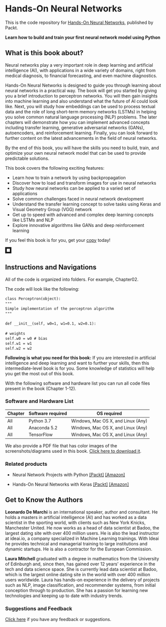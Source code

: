# Hands-On Neural Networks

<a href="https://www.packtpub.com/big-data-and-business-intelligence/hands-neural-networks?utm_source=github&utm_medium=repository&utm_campaign="><img src="https://www.packtpub.com/media/catalog/product/cache/e4d64343b1bc593f1c5348fe05efa4a6/b/1/b10147_0.png" alt="" height="256px" align="right"></a>

This is the code repository for [Hands-On Neural Networks](https://www.packtpub.com/big-data-and-business-intelligence/hands-neural-networks?utm_source=github&utm_medium=repository&utm_campaign=), published by Packt.

**Learn how to build and train your first neural network model using Python**

## What is this book about?
Neural networks play a very important role in deep learning and artificial intelligence (AI), with applications in a wide variety of domains, right from medical diagnosis, to financial forecasting, and even machine diagnostics.

Hands-On Neural Networks is designed to guide you through learning about neural networks in a practical way. The book will get you started by giving you a brief introduction to perceptron networks. You will then gain insights into machine learning and also understand what the future of AI could look like. Next, you will study how embeddings can be used to process textual data and the role of long short-term memory networks (LSTMs) in helping you solve common natural language processing (NLP) problems. The later chapters will demonstrate how you can implement advanced concepts including transfer learning, generative adversarial networks (GANs), autoencoders, and reinforcement learning. Finally, you can look forward to further content on the latest advancements in the field of neural networks.

By the end of this book, you will have the skills you need to build, train, and optimize your own neural network model that can be used to provide predictable solutions.

This book covers the following exciting features:

* Learn how to train a network by using backpropagation
* Discover how to load and transform images for use in neural networks
* Study how neural networks can be applied to a varied set of applications
* Solve common challenges faced in neural network development
* Understand the transfer learning concept to solve tasks using Keras and Visual Geometry Group (VGG) network
* Get up to speed with advanced and complex deep learning concepts like LSTMs and NLP
* Explore innovative algorithms like GANs and deep reinforcement learning

If you feel this book is for you, get your [copy](https://www.amazon.com/dp/1788992598) today!

<a href="https://www.packtpub.com/?utm_source=github&utm_medium=banner&utm_campaign=GitHubBanner"><img src="https://raw.githubusercontent.com/PacktPublishing/GitHub/master/GitHub.png" 
alt="https://www.packtpub.com/" border="5" /></a>

## Instructions and Navigations
All of the code is organized into folders. For example, Chapter02.

The code will look like the following:
```
class Perceptron(object):
"""
Simple implementation of the perceptron algorithm
"""

def __init__(self, w0=1, w1=0.1, w2=0.1):

# weights
self.w0 = w0 # bias
self.w1 = w1
self.w2 = w2
```

**Following is what you need for this book:**
If you are interested in artificial intelligence and deep learning and want to further your skills, then this intermediate-level book is for you. Some knowledge of statistics will help you get the most out of this book.

With the following software and hardware list you can run all code files present in the book (Chapter 1-12).
### Software and Hardware List
| Chapter | Software required | OS required |
| -------- | ------------------------------------ | ----------------------------------- |
| All  | Python 3.7 | Windows, Mac OS X, and Linux (Any) |
| All | Anaconda 5.2 | Windows, Mac OS X, and Linux (Any) |
| All | TensorFlow | Windows, Mac OS X, and Linux (Any) |

We also provide a PDF file that has color images of the screenshots/diagrams used in this book. [Click here to download it](http://www.packtpub.com/sites/default/files/downloads/9781788992596_ColorImages.pdf).

### Related products
* Neural Network Projects with Python [[Packt]](https://www.packtpub.com/big-data-and-business-intelligence/neural-network-projects-python) [[Amazon]](https://www.amazon.in/Neural-Network-Projects-Python-ultimate/dp/1789138906?tag=googinhydr18418-21&tag=googinkenshoo-21&ascsubtag=_k_CjwKEAjw__fnBRCNpvH8iqy4xl4SJAC4XERP_R5gxXPpp1bAjS2XRQ1l9BOMD0duq4taFCvETuquJRoCU6Dw_wcB_k_&gclid=CjwKEAjw__fnBRCNpvH8iqy4xl4SJAC4XERP_R5gxXPpp1bAjS2XRQ1l9BOMD0duq4taFCvETuquJRoCU6Dw_wcB)

* Hands-On Neural Networks with Keras  [[Packt]](https://www.packtpub.com/in/big-data-and-business-intelligence/hands-neural-networks-keras) [[Amazon]](https://www.amazon.in/Hands-Neural-Networks-Keras-intelligence/dp/1789536081?tag=googinhydr18418-21&tag=googinkenshoo-21&ascsubtag=_k_CjwKEAjw__fnBRCNpvH8iqy4xl4SJAC4XERPaBdlsIQPtsPRC9wfk4ss1CJhSSNZiyo5myrf5-7mIRoCxEfw_wcB_k_&gclid=CjwKEAjw__fnBRCNpvH8iqy4xl4SJAC4XERPaBdlsIQPtsPRC9wfk4ss1CJhSSNZiyo5myrf5-7mIRoCxEfw_wcB)


## Get to Know the Authors
**Leonardo De Marchi** is an international speaker, author and consultant. He holds a masters in artificial intelligence (AI) and has worked as a data scientist in the sporting world, with clients such as New York Knicks, Manchester United. He now works as a head of data scientist at Badoo, the largest dating site with over 400 million users. He is also the lead instructor at ideai.io, a company specialized in Machine Learning trainings. With Ideai he provides technical and managerial training to large institutions and dynamic startups. He is also a contractor for the European Commission.

**Laura Mitchell** graduated with a degree in mathematics from the University of Edinburgh and, since then, has gained over 12 years' experience in the tech and data science space. She is currently lead data scientist at Badoo, which is the largest online dating site in the world with over 400 million users worldwide. Laura has hands-on experience in the delivery of projects such as NLP, image classification, and recommender systems, from initial conception through to production. She has a passion for learning new technologies and keeping up to date with industry trends.


### Suggestions and Feedback
[Click here](https://docs.google.com/forms/d/e/1FAIpQLSdy7dATC6QmEL81FIUuymZ0Wy9vH1jHkvpY57OiMeKGqib_Ow/viewform) if you have any feedback or suggestions.


